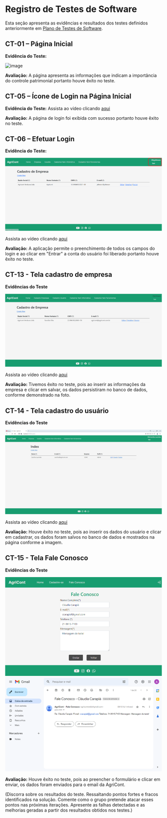 # Registro de Testes de Software

Esta seção apresenta as evidências e resultados dos testes definidos anteriormente em [Plano de Testes de Software](https://github.com/ICEI-PUC-Minas-PMV-ADS/pmv-ads-2022-2-e2-proj-int-t5-projeto-agricont/blob/main/docs/08-Plano%20de%20Testes%20de%20Software.md).

## CT-01 – Página Inicial

**Evidência do Teste:** 

![image](https://user-images.githubusercontent.com/85913563/198852326-c36edf36-7fb0-4dc5-a1f9-e896b593e68c.png)

**Avaliação:** A página apresenta as informações que indicam a importância do controle patrimonial portanto houve êxito no teste.

## CT-05 – Ícone de Login na Página Inicial

**Evidência do Teste:** Assista ao vídeo clicando [aqui](https://github.com/ICEI-PUC-Minas-PMV-ADS/pmv-ads-2022-2-e2-proj-int-t5-projeto-agricont/blob/main/presentation/Etapa%203%20%20Videos/ETS-CT05.mp4)

**Avaliação:** A página de login foi exibida com sucesso portanto houve êxito no teste.

## CT-06 – Efetuar Login


**Evidência do Teste:** 

<img src="img/Teste_Login.png">

Assista ao vídeo clicando [aqui](https://github.com/ICEI-PUC-Minas-PMV-ADS/pmv-ads-2022-2-e2-proj-int-t5-projeto-agricont/blob/main/presentation/Etapa%203%20%20Videos/ETS-CT06.mp4)

**Avaliação:** A aplicação permite o preenchimento de todos os campos do login e ao clicar em "Entrar" a conta do usuário foi liberado portanto houve êxito no teste.

## CT-13 - Tela cadastro de empresa

**Evidências do Teste**

<img src="img/Teste_Cadastro_Empresa.jpg">

Assista ao vídeo clicando [aqui](https://github.com/ICEI-PUC-Minas-PMV-ADS/pmv-ads-2022-2-e2-proj-int-t5-projeto-agricont/blob/main/presentation/Etapa%203%20%20Videos/ETS-CT13.mp4)

**Avaliação:** Tivemos êxito no teste, pois ao inserir as informações da empresa e clicar em salvar, os dados persistiram no banco de dados, conforme demonstrado na foto.

 ## CT-14 - Tela cadastro do usuário
 **Evidências do Teste**

 <img src="img\Teste_Cadastro_Usuario.jpg">

 Assista ao vídeo clicando [aqui](https://github.com/ICEI-PUC-Minas-PMV-ADS/pmv-ads-2022-2-e2-proj-int-t5-projeto-agricont/blob/main/presentation/Etapa%203%20%20Videos/ETS-CT14.mp4)

 **Avaliação:** Houve êxito no teste, pois ao inserir os dados do usuário e clicar em cadastrar, os dados foram salvos no banco de dados e mostrados na página conforme a imagem.

## CT-15 - Tela Fale Conosco
 **Evidências do Teste**

<img src="img\teste_faleconosco.png">

<img src="img\teste_faleconosco2.png">

**Avaliação:** Houve êxito no teste, pois ao preencher o formulário e clicar em enviar, os dados foram enviados para o email da AgriCont.


(Discorra sobre os resultados do teste. Ressaltando pontos fortes e fracos identificados na solução. Comente como o grupo pretende atacar esses pontos nas próximas iterações. Apresente as falhas detectadas e as melhorias geradas a partir dos resultados obtidos nos testes.)


